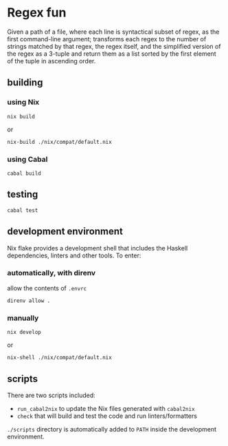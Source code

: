 # Regex fun
Given a path of a file, where each line is syntactical subset of regex, as the
first command-line argument; transforms each regex to the number of strings
matched by that regex, the regex itself, and the simplified version of the regex
as a 3-tuple and return them as a list sorted by the first element of the tuple
in ascending order.

## building
### using Nix
```shell
nix build
```
or
```shell
nix-build ./nix/compat/default.nix
```

### using Cabal
```shell
cabal build
```

## testing
```shell
cabal test
```

## development environment
Nix flake provides a development shell that includes the Haskell dependencies,
linters and other tools. To enter:
### automatically, with direnv
allow the contents of `.envrc`
```
direnv allow .
```
### manually
```shell
nix develop
```
or
```shell
nix-shell ./nix/compat/default.nix
```

## scripts
There are two scripts included:
- `run_cabal2nix` to update the Nix files generated with `cabal2nix`
- `check` that will build and test the code and run linters/formatters

`./scripts` directory is automatically added to `PATH` inside the development
environment.
